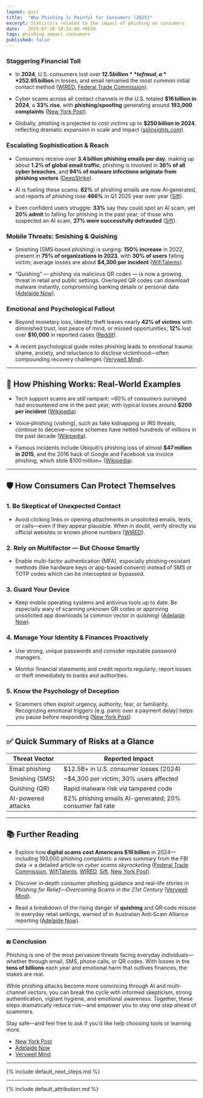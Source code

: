 ```yaml
---
layout: post
title:  "Why Phishing Is Painful for Consumers (2025)"
excerpt: Statistics related to the impact of phishing on consumers
date:   2025-07-28 10:33:00 +0530
tags: phishing impact consumers
published: false
---
```


### **Staggering Financial Toll**

* In **2024**, U.S. consumers lost over **$12.5 billion** to fraud, a **25% increase** over 2023; imposter scams alone accounted for **$2.95 billion** in losses, and email remained the most common initial contact method ([WIRED](https://www.wired.com/story/resist-phishing-attacks?utm_source=chatgpt.com), [Federal Trade Commission](https://www.ftc.gov/news-events/news/press-releases/2025/03/new-ftc-data-show-big-jump-reported-losses-fraud-125-billion-2024?utm_source=chatgpt.com)).

* Cyber scams across all contact channels in the U.S. totaled **$16 billion in 2024**, a **33% rise**, with **phishing/spoofing** generating around **193,000 complaints** ([New York Post](https://nypost.com/2025/04/25/us-news/cyber-scams-are-skyrocketing-costing-americans-16b/?utm_source=chatgpt.com)).

* Globally, phishing is projected to cost victims up to **$250 billion in 2024**, reflecting dramatic expansion in scale and impact ([sslinsights.com](https://sslinsights.com/phishing-statistics/?utm_source=chatgpt.com)).

### **Escalating Sophistication & Reach**

* Consumers receive over **3.4 billion phishing emails per day**, making up about **1.2% of global email traffic**; phishing is involved in **36% of all cyber breaches**, and **94% of malware infections originate from phishing vectors** ([DeepStrike](https://deepstrike.io/blog/Phishing-Statistics-2025?utm_source=chatgpt.com)).

* AI is fueling these scams: **82%** of phishing emails are now AI‑generated, and reports of phishing rose **466%** in Q1 2025 year over year ([Sift](https://sift.com/index-reports-ai-fraud-q2-2025/?utm_source=chatgpt.com)).

* Even confident users struggle: **33%** say they could spot an AI scam, yet **20% admit** to falling for phishing in the past year; of those who suspected an AI scam, **27% were successfully defrauded** ([Sift](https://sift.com/index-reports-ai-fraud-q2-2025/?utm_source=chatgpt.com)).

### **Mobile Threats: Smishing & Quishing**

* Smishing (SMS‑based phishing) is surging: **150% increase** in 2022, present in **75% of organizations in 2023**, with **30% of users** falling victim; average losses are about **$4,300 per incident** ([WifiTalents](https://wifitalents.com/smishing-statistics/?utm_source=chatgpt.com)).

* “Quishing” — phishing via malicious QR codes — is now a growing threat in retail and public settings. Overlayed QR codes can download malware instantly, compromising banking details or personal data ([Adelaide Now](https://www.adelaidenow.com.au/news/south-australia/private-investigator-evan-frangos-gives-dire-warning-on-new-qr-code-scam-fleecing-thousands-of-dollars-from-people/news-story/e933c00250e9eb86b7ea49176d2da84c?utm_source=chatgpt.com)).

### **Emotional and Psychological Fallout**

* Beyond monetary loss, identity theft leaves nearly **42% of victims** with diminished trust, lost peace of mind, or missed opportunities; **12%** lost over **$10,000** in reported cases ([Reddit](https://www.reddit.com/r/Incogni_Official/comments/1igronb?utm_source=chatgpt.com)).

* A recent psychological guide notes phishing leads to emotional trauma: shame, anxiety, and reluctance to disclose victimhood—often compounding recovery challenges ([Verywell Mind](https://www.verywellmind.com/phishing-for-relief-overcoming-scams-11739921?utm_source=chatgpt.com)).

---

## **🧠 How Phishing Works: Real‑World Examples**

* Tech support scams are still rampant: \~60% of consumers surveyed had encountered one in the past year, with typical losses around **$200 per incident** ([Wikipedia](https://en.wikipedia.org/wiki/Technical_support_scam?utm_source=chatgpt.com)).

* Voice‑phishing (vishing), such as fake kidnapping or IRS threats, continue to deceive—some schemes have netted hundreds of millions in the past decade ([Wikipedia](https://en.wikipedia.org/wiki/Voice_phishing?utm_source=chatgpt.com)).

* Famous incidents include Ubiquiti’s phishing loss of almost **$47 million in 2015**, and the 2016 hack of Google and Facebook via invoice phishing, which stole $100 million+ ([Wikipedia](https://en.wikipedia.org/wiki/Email_spoofing?utm_source=chatgpt.com)).

---

## **🛡 How Consumers Can Protect Themselves**

### **1\. Be Skeptical of Unexpected Contact**

* Avoid clicking links or opening attachments in unsolicited emails, texts, or calls—even if they appear plausible. When in doubt, verify directly via official websites or known phone numbers ([WIRED](https://www.wired.com/story/resist-phishing-attacks?utm_source=chatgpt.com)).

### **2\. Rely on Multifactor — But Choose Smartly**

* Enable multi-factor authentication (MFA), especially phishing‑resistant methods (like hardware keys or app-based consent) instead of SMS or TOTP codes which can be intercepted or bypassed.

### **3\. Guard Your Device**

* Keep mobile operating systems and antivirus tools up to date. Be especially wary of scanning unknown QR codes or approving unsolicited app downloads (a common vector in quishing) ([Adelaide Now](https://www.adelaidenow.com.au/news/south-australia/private-investigator-evan-frangos-gives-dire-warning-on-new-qr-code-scam-fleecing-thousands-of-dollars-from-people/news-story/e933c00250e9eb86b7ea49176d2da84c?utm_source=chatgpt.com)).

### **4\. Manage Your Identity & Finances Proactively**

* Use strong, unique passwords and consider reputable password managers.

* Monitor financial statements and credit reports regularly; report losses or theft immediately to banks and authorities.

### **5\. Know the Psychology of Deception**

* Scammers often exploit urgency, authority, fear, or familiarity. Recognizing emotional triggers (e.g. panic over a payment delay) helps you pause before responding ([New York Post](https://nypost.com/2025/04/25/us-news/cyber-scams-are-skyrocketing-costing-americans-16b/?utm_source=chatgpt.com)).

---

## **✅ Quick Summary of Risks at a Glance**

| Threat Vector | Reported Impact |
| ----- | ----- |
| Email phishing | $12.5B+ in U.S. consumer losses (2024) |
| Smishing (SMS) | \~$4,300 per victim; 30% users affected |
| Quishing (QR) | Rapid malware risk via tampered code |
| AI-powered attacks | 82% phishing emails AI-generated; 20% consumer fall rate |

---

## **📚 Further Reading**

* Explore how **digital scams cost Americans $16 billion** in 2024—including 193,000 phishing complaints: a news summary from the FBI data → a detailed article on *cyber scams skyrocketing* ([Federal Trade Commission](https://www.ftc.gov/news-events/news/press-releases/2025/03/new-ftc-data-show-big-jump-reported-losses-fraud-125-billion-2024?utm_source=chatgpt.com), [WifiTalents](https://wifitalents.com/smishing-statistics/?utm_source=chatgpt.com), [WIRED](https://www.wired.com/story/resist-phishing-attacks?utm_source=chatgpt.com), [Sift](https://sift.com/index-reports-ai-fraud-q2-2025/?utm_source=chatgpt.com), [New York Post](https://nypost.com/2025/04/25/us-news/cyber-scams-are-skyrocketing-costing-americans-16b/?utm_source=chatgpt.com)).

* Discover in‑depth consumer phishing guidance and real-life stories in *Phishing for Relief—Overcoming Scams in the 21st Century* ([Verywell Mind](https://www.verywellmind.com/phishing-for-relief-overcoming-scams-11739921?utm_source=chatgpt.com)).

* Read a breakdown of the rising danger of **quishing** and QR‑code misuse in everyday retail settings, warned of in Australian Anti‑Scam Alliance reporting ([Adelaide Now](https://www.adelaidenow.com.au/news/south-australia/private-investigator-evan-frangos-gives-dire-warning-on-new-qr-code-scam-fleecing-thousands-of-dollars-from-people/news-story/e933c00250e9eb86b7ea49176d2da84c?utm_source=chatgpt.com)).

---

### **🔚 Conclusion**

Phishing is one of the most pervasive threats facing everyday individuals—whether through email, SMS, phone calls, or QR codes. With losses in the **tens of billions** each year and emotional harm that outlives finances, the stakes are real.

While phishing attacks become more convincing through AI and multi-channel vectors, you can break the cycle with informed skepticism, strong authentication, vigilant hygiene, and emotional awareness. Together, these steps dramatically reduce risk—and empower you to stay one step ahead of scammers.

Stay safe—and feel free to ask if you’d like help choosing tools or learning more.

* [New York Post](https://nypost.com/2025/04/25/us-news/cyber-scams-are-skyrocketing-costing-americans-16b/?utm_source=chatgpt.com)  
* [Adelaide Now](https://www.adelaidenow.com.au/news/south-australia/private-investigator-evan-frangos-gives-dire-warning-on-new-qr-code-scam-fleecing-thousands-of-dollars-from-people/news-story/e933c00250e9eb86b7ea49176d2da84c?utm_source=chatgpt.com)  
* [Verywell Mind](https://www.verywellmind.com/phishing-for-relief-overcoming-scams-11739921?utm_source=chatgpt.com)

---

{% include default_next_steps.md %}

---

{% include default_attribution.md %}
